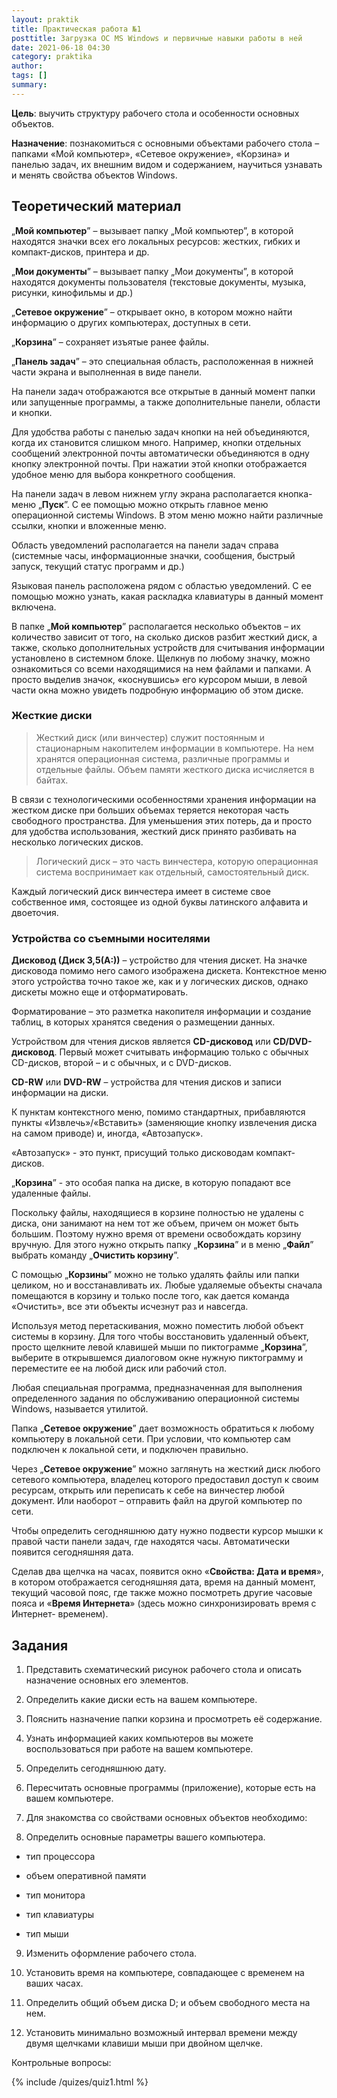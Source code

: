 ```yaml
---
layout: praktik
title: Практическая работа №1
posttitle: Загрузка ОС MS Windows и первичные навыки работы в ней
date: 2021-06-18 04:30
category: praktika
author: 
tags: []
summary: 
---
```


**Цель**: выучить структуру рабочего стола и особенности основных объектов.

**Назначение**: познакомиться с основными объектами рабочего стола – папками «Мой компьютер», «Сетевое окружение», «Корзина» и панелью задач, их внешним видом и содержанием, научиться узнавать и менять свойства объектов Windows.

<h2>Теоретический материал</h2>

„**Мой компьютер**” – вызывает папку „Мой компьютер”, в которой находятся значки всех его локальных ресурсов: жестких, гибких и компакт-дисков, принтера и др.

„**Мои документы**” – вызывает папку „Мои документы”, в которой находятся документы пользователя (текстовые документы, музыка, рисунки, кинофильмы и др.)

„**Сетевое окружение**” – открывает окно, в котором можно найти информацию о других компьютерах, доступных в сети.

„**Корзина**” – сохраняет изъятые ранее файлы.

„**Панель задач**” – это специальная область, расположенная в нижней части экрана и выполненная в виде панели.

На панели задач отображаются все открытые в данный момент папки или запущенные программы, а также дополнительные панели, области и кнопки.

Для удобства работы с панелью задач кнопки на ней объединяются, когда их становится слишком много. Например, кнопки отдельных сообщений электронной почты автоматически объединяются в одну кнопку электронной почты. При нажатии этой кнопки отображается удобное меню для выбора конкретного сообщения.

На панели задач в левом нижнем углу экрана располагается кнопка-меню „**Пуск**”. С ее помощью можно открыть главное меню операционной системы Windows. В этом меню можно найти различные ссылки, кнопки и вложенные меню.

Область уведомлений располагается на панели задач справа (системные часы, информационные значки, сообщения, быстрый запуск, текущий статус программ и др.)

Языковая панель расположена рядом с областью уведомлений. С ее помощью можно узнать, какая раскладка клавиатуры в данный момент включена.

В папке „**Мой компьютер**” располагается несколько объектов – их количество зависит от того, на сколько дисков разбит жесткий диск, а также, сколько дополнительных устройств для считывания информации установлено в системном блоке. Щелкнув по любому значку, можно ознакомиться со всеми находящимися на нем файлами и папками. А просто выделив значок, «коснувшись» его курсором мыши, в левой части окна можно увидеть подробную информацию об этом диске.

<h3>Жесткие диски</h3>

> Жесткий диск (или винчестер) служит постоянным и стационарным накопителем информации в компьютере. На нем хранятся операционная система, различные программы и отдельные файлы. Объем памяти жесткого диска исчисляется в байтах.


В связи с технологическими особенностями хранения информации на жестком диске при больших объемах теряется некоторая часть свободного пространства. Для уменьшения этих потерь, да и просто для удобства использования, жесткий диск принято разбивать на несколько логических дисков.

> Логический диск – это часть винчестера, которую операционная система воспринимает как отдельный, самостоятельный диск.


Каждый логический диск винчестера имеет в системе свое собственное имя, состоящее из одной буквы латинского алфавита и двоеточия.



<h3>Устройства со съемными носителями</h3>

**Дисковод (Диск 3,5(А:))** – устройство для чтения дискет. На значке дисковода помимо него самого изображена дискета. Контекстное меню этого устройства точно такое же, как и у логических дисков, однако дискеты можно еще и отформатировать.

Форматирование – это разметка накопителя информации и создание таблиц, в которых хранятся сведения о размещении данных.

Устройством для чтения дисков является **CD-дисковод** или **CD/DVD-дисковод**. Первый может считывать информацию только с обычных CD-дисков, второй – и с обычных, и с DVD-дисков.

**CD-RW** или **DVD-RW** – устройства для чтения дисков и записи информации на диски.

К пунктам контекстного меню, помимо стандартных, прибавляются пункты «Извлечь»/«Вставить» (заменяющие кнопку извлечения диска на самом приводе) и, иногда, «Автозапуск».

«Автозапуск» - это пункт, присущий только дисководам компакт-дисков.

„**Корзина**” - это особая папка на диске, в которую попадают все удаленные файлы.

Поскольку файлы, находящиеся в корзине полностью не удалены с диска, они занимают на нем тот же объем, причем он может быть большим. Поэтому нужно время от времени освобождать корзину вручную. Для этого нужно открыть папку „**Корзина**” и в меню „**Файл**” выбрать команду „**Очистить корзину**”.

С помощью „**Корзины**” можно не только удалять файлы или папки целиком, но и восстанавливать их. Любые удаляемые объекты сначала помещаются в корзину и только после того, как дается команда «Очистить», все эти объекты исчезнут раз и навсегда.

Используя метод перетаскивания, можно поместить любой объект системы в корзину. Для того чтобы восстановить удаленный объект, просто щелкните левой клавишей мыши по пиктограмме „**Корзина**”, выберите в открывшемся диалоговом окне нужную пиктограмму и переместите ее на любой диск или рабочий стол.

Любая специальная программа, предназначенная для выполнения определенного задания по обслуживанию операционной системы Windows, называется утилитой.

Папка „**Сетевое окружение**” дает возможность обратиться к любому компьютеру в локальной сети. При условии, что компьютер сам подключен к локальной сети, и подключен правильно.

Через „**Сетевое окружение**” можно заглянуть на жесткий диск любого сетевого компьютера, владелец которого предоставил доступ к своим ресурсам, открыть или переписать к себе на винчестер любой документ. Или наоборот – отправить файл на другой компьютер по сети.

Чтобы определить сегодняшнюю дату нужно подвести курсор мышки к правой части панели задач, где находятся часы. Автоматически появится сегодняшняя дата.

Сделав два щелчка на часах, появится окно «**Свойства: Дата и время**», в котором отображается сегодняшняя дата, время на данный момент, текущий часовой пояс, где также можно посмотреть другие часовые пояса и «**Время Интернета**» (здесь можно синхронизировать время с Интернет- временем).

<h2>Задания</h2>

1. Представить схематический рисунок рабочего стола и описать назначение основных его элементов.

2. Определить какие диски есть на вашем компьютере.

3. Пояснить назначение папки корзина и просмотреть её содержание.

4. Узнать информацией каких компьютеров вы можете воспользоваться при работе на вашем компьютере.

5. Определить сегодняшнюю дату.

6. Пересчитать основные программы (приложение), которые есть на вашем компьютере.

7. Для знакомства со свойствами основных объектов необходимо:

8. Определить основные параметры вашего компьютера.

* тип процессора

* объем оперативной памяти

* тип монитора

* тип клавиатуры

* тип мыши

9. Изменить оформление рабочего стола.

10. Установить время на компьютере, совпадающее с временем на ваших часах.

11. Определить общий объем диска D; и объем свободного места на нем.

12. Установить минимально возможный интервал времени между двумя щелчками клавиши мыши при двойном щелчке.

Контрольные вопросы:

{% include /quizes/quiz1.html %}
